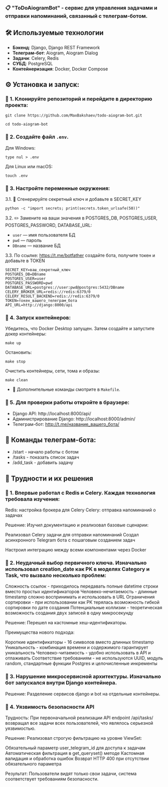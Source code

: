### 📋 <b>"ToDoAiogramBot"</b> - сервис для управления задачами и отправки напоминаний, связанный с телеграм-ботом.

## 🛠️ Используемые технологии

- **Бэкенд**: Django, Django REST Framework
- **Телеграм-бот**: Aiogram, Aiogram Dialog
- **Задачи**: Celery, Redis
- **СУБД**: PostgreSQL
- **Контейнеризация**: Docker, Docker Compose

## ⚙️ Установка и запуск:

### 🔹 1. Клонируйте репозиторий и перейдите в директорию проекта:
```
git clone https://github.com/MaxBakshaev/todo-aiogram-bot.git
```
```
cd todo-aiogram-bot
```

### 🔹 2. Создайте файл `.env`.

Для Windows:
```
type nul > .env
```

Для Linux или macOS:
```
touch .env
```

### 🔹 3. Настройте переменные окружения:

3.1. 🔑 Сгенерируйте секретный ключ и добавьте в SECRET_KEY
```
python -c "import secrets; print(secrets.token_urlsafe(50))"
```
3.2. ✏️ Замените на ваши значения в POSTGRES_DB, POSTGRES_USER, POSTGRES_PASSWORD, DATABASE_URL:

- `user` — имя пользователя БД
- `pwd` — пароль
- `DBname` — название БД

3.3. По ссылке: https://t.me/botfather создайте бота, получите токен и добавьте в TOKEN

```
SECRET_KEY=ваш_секретный_ключ
POSTGRES_DB=DBname
POSTGRES_USER=user
POSTGRES_PASSWORD=pwd
DATABASE_URL=postgres://user:pwd@postgres:5432/DBname
CELERY_BROKER_URL=redis://redis:6379/0
CELERY_RESULT_BACKEND=redis://redis:6379/0
TOKEN=токен_вашего_телеграм_бота
API_URL=http://django:8000/api
```

### 🔹 4. Запуск контейнеров:

Убедитесь, что Docker Desktop запущен. Затем создайте и запустите докер контейнеры:
```
make up
```
Остановить:
```
make stop
```
Очистить контейнеры, сети, тома и образы:
```
make clean
```

- 📄 Дополнительные команды смотрите в `Makefile`.

### 🔹 5. Для проверки работы откройте в браузере:

- Django API: http://localhost:8000/api/
- Администрирование Django: http://localhost:8000/admin/
- Телеграм-бот: http://t.me/название_вашего_бота/

## 💬 Команды телеграм-бота:

- /start - начало работы с ботом
- /tasks - показать список задач
- /add_task - добавить задачу

## 🐞 Трудности и их решения

### 🔸 1. Впервые работал с Redis и Celery. Каждая технология требовала изучения:

Redis: настройка брокера для Celery
Celery: отправка напоминаний о задачах

Решение: Изучил документацию и реализовал базовые сценарии:

Реализовал Celery задачи для отправки напоминаний
Создал асинхронного Telegram бота с пошаговым созданием задач

Настроил интеграцию между всеми компонентами через Docker

### 🔸 2. Неудачный выбор первичного ключа. Изначально использовал creation_date как PK в моделях Category и Task, что вызвало несколько проблем:

Сложность ссылок - приходилось передавать полные datetime строки вместо простых идентификаторов
Человеко-нечитаемость - длинные timestamp сложно воспринимать и использовать в URL
Ограничения сортировки - при использовании как PK терялась возможность гибкой сортировки по дате создания
Потенциальные коллизии - теоретическая возможность создания двух записей в одну микросекунду

Решение: Перешел на кастомные хеш-идентификаторы.

Преимущества нового подхода:

Короткие идентификаторы - 16 символов вместо длинных timestamp
Уникальность - комбинация времени и содержимого гарантирует уникальность
Человеко-читаемость - удобно использовать в API и отлаживать
Соответствие требованиям - не используются UUID, модуль random, стандартные функции Postgres и целочисленные инкременты

### 🔸 3. Нарушение микросервисной архитектуры. Изначально бот запускался внутри Django контейнера.

Решение: Разделение сервисов django и bot на отдельные контейнеры.

### 🔸 4. Уязвимость безопасности API
Трудность: При первоначальной реализации API endpoint /api/tasks/ возвращал все задачи всех пользователей, что являлось серьезной уязвимостью.

Решение: Реализовал строгую фильтрацию на уровне ViewSet:

Обязательный параметр user_telegram_id для доступа к задачам
Автоматическая фильтрация в get_queryset() методe
Кастомная валидация и обработка ошибок
Возврат HTTP 400 при отсутствии обязательного параметра

Результат: Пользователи видят только свои задачи, система соответствует требованиям безопасности.